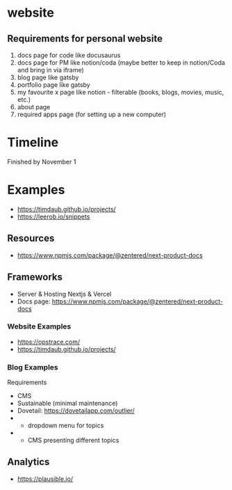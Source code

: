 # website
## Requirements for personal website
1. docs page for code like docusaurus 
2. docs page for PM like notion/coda (maybe better to keep in notion/Coda and bring in via iframe)
3. blog page like gatsby
4. portfolio page like gatsby
5. my favourite x page like notion - filterable (books, blogs, movies, music, etc.)
6. about page
7. required apps page (for setting up a new computer)

# Timeline
Finished by November 1

# Examples
- https://timdaub.github.io/projects/
- https://leerob.io/snippets

## Resources
- https://www.npmjs.com/package/@zentered/next-product-docs

## Frameworks
- Server & Hosting Nextjs & Vercel
- Docs page: https://www.npmjs.com/package/@zentered/next-product-docs

### Website Examples
- https://opstrace.com/
- https://timdaub.github.io/projects/ 

### Blog Examples
Requirements
- CMS
- Sustainable (minimal maintenance)
- Dovetail: https://dovetailapp.com/outlier/
- - dropdown menu for topics
- - CMS presenting different topics

## Analytics
- https://plausible.io/